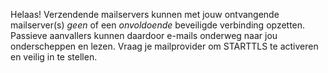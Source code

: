 Helaas! Verzendende mailservers kunnen met jouw ontvangende mailserver(s) *geen* of een *onvoldoende* beveiligde verbinding opzetten. Passieve aanvallers kunnen daardoor e-mails onderweg naar jou onderscheppen en lezen. Vraag je mailprovider om STARTTLS te activeren en veilig in te stellen.
